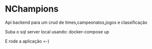 # NChampions
Api backend para um crud de times,campeonatos,jogos e classificação

Suba o sql server local usando:
docker-compose up

E rode a aplicação =-)
